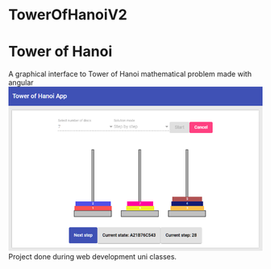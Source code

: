 # TowerOfHanoiV2

# Tower of Hanoi
A graphical interface to Tower of Hanoi mathematical problem made with angular
<br>
<img src="https://github.com/fssAlbertoLuis/tower-of-hanoi/blob/master/src/assets/sampleimg.png?raw=true"/>
<br>
Project done during web development uni classes.